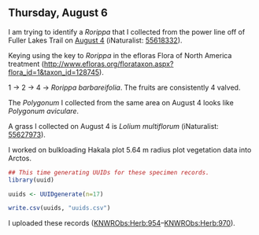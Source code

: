 
## Thursday, August 6

I am trying to identify a *Rorippa* that I collected from the power line off of Fuller Lakes Trail on [August 4](#tuesday-august-4) (iNaturalist: [55618332](https://www.inaturalist.org/observations/55618332)).

Keying using the key to *Rorippa* in the efloras Flora of North America treatment (<http://www.efloras.org/florataxon.aspx?flora_id=1&taxon_id=128745>).

1 → 2 → 4 → *Rorippa barbareifolia*. The fruits are consistently 4 valved.

The *Polygonum* I collected from the same area on August 4 looks like *Polygonum aviculare*.

A grass I collected on August 4 is *Lolium multiflorum* (iNaturalist: [55627973](https://www.inaturalist.org/observations/55627973)).

I worked on bulkloading Hakala plot 5.64 m radius plot vegetation data into Arctos.

```r
## This time generating UUIDs for these specimen records.
library(uuid)

uuids <- UUIDgenerate(n=17)

write.csv(uuids, "uuids.csv")
```

I uploaded these records ([KNWRObs:Herb:954](https://arctos.database.museum/guid/KNWRObs:Herb:954)–[KNWRObs:Herb:970](https://arctos.database.museum/guid/KNWRObs:Herb:970)).
